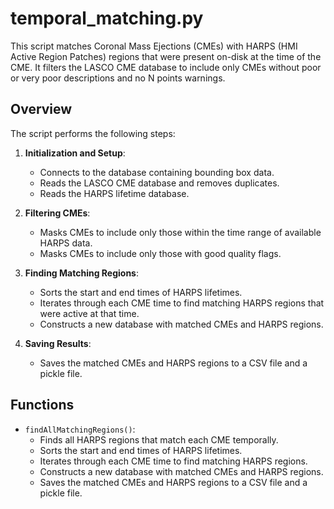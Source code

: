 # temporal_matching.py

This script matches Coronal Mass Ejections (CMEs) with HARPS (HMI Active Region Patches) regions that were present on-disk at the time of the CME. It filters the LASCO CME database to include only CMEs without poor or very poor descriptions and no N points warnings.

## Overview

The script performs the following steps:

1. **Initialization and Setup**:
   - Connects to the database containing bounding box data.
   - Reads the LASCO CME database and removes duplicates.
   - Reads the HARPS lifetime database.

2. **Filtering CMEs**:
   - Masks CMEs to include only those within the time range of available HARPS data.
   - Masks CMEs to include only those with good quality flags.

3. **Finding Matching Regions**:
   - Sorts the start and end times of HARPS lifetimes.
   - Iterates through each CME time to find matching HARPS regions that were active at that time.
   - Constructs a new database with matched CMEs and HARPS regions.

4. **Saving Results**:
   - Saves the matched CMEs and HARPS regions to a CSV file and a pickle file.

## Functions

- `findAllMatchingRegions()`:
  - Finds all HARPS regions that match each CME temporally.
  - Sorts the start and end times of HARPS lifetimes.
  - Iterates through each CME time to find matching HARPS regions.
  - Constructs a new database with matched CMEs and HARPS regions.
  - Saves the matched CMEs and HARPS regions to a CSV file and a pickle file.
